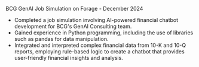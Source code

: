 BCG GenAI Job Simulation on Forage - December 2024

* Completed a job simulation involving AI-powered financial chatbot development for BCG's GenAI Consulting team.
* Gained experience in Python programming, including the use of libraries such as pandas for data manipulation.
* Integrated and interpreted complex financial data from 10-K and 10-Q reports, employing rule-based logic to create a chatbot that provides user-friendly financial insights and analysis.
